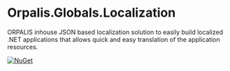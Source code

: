 # Orpalis.Globals.Localization

ORPALIS inhouse JSON based localization solution to easily build localized .NET applications that allows quick and easy translation of the application resources.


[![NuGet](https://img.shields.io/badge/NuGet-v1.0.0-brightgreen.svg)](https://www.nuget.org/packages/Orpalis.Globals.Localization/)
